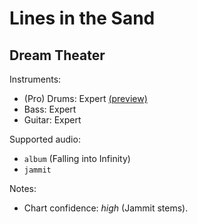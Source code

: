 # Lines in the Sand

## Dream Theater

Instruments:

  * (Pro) Drums: Expert
    [(preview)](http://pages.cs.wisc.edu/~tolly/customs/?artist=dream-theater&title=lines-in-the-sand)
  * Bass: Expert
  * Guitar: Expert

Supported audio:

  * `album` (Falling into Infinity)
  * `jammit`

Notes:

  * Chart confidence: *high* (Jammit stems).
